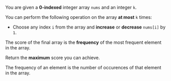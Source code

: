 You are given a **0-indexed** integer array `nums` and an integer `k`.

You can perform the following operation on the array **at most** `k` times:

- Choose any index `i` from the array and **increase** or **decrease** `nums[i]` by `1`.

The score of the final array is the **frequency** of the most frequent element in the array.

Return the **maximum** score you can achieve.

The frequency of an element is the number of occurences of that element in the array.